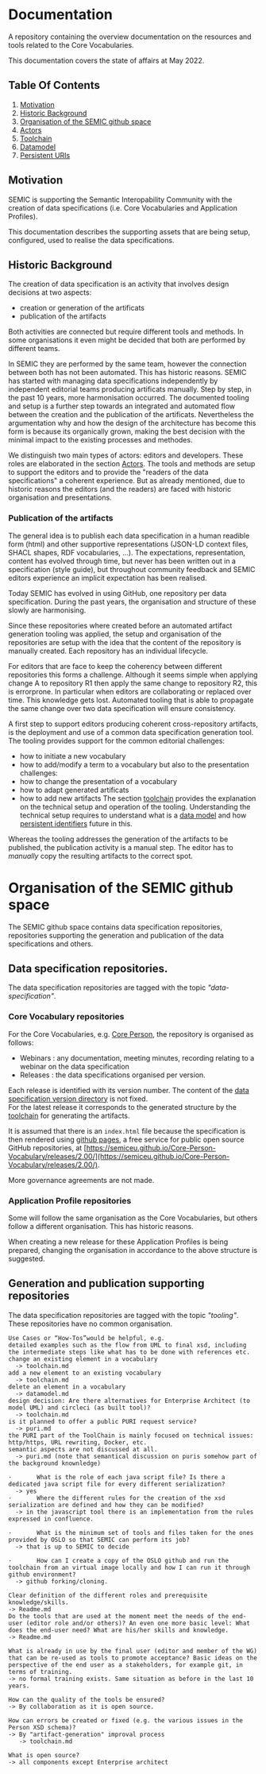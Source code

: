 # Documentation
A repository containing the overview documentation on the resources and tools related to the Core Vocabularies.

This documentation covers the state of affairs at May 2022.

## Table Of Contents
1. [Motivation](#motivation)
2. [Historic Background](#Historic-Background)
3. [Organisation of the SEMIC github space](#Organisation-of-the-SEMIC-github-space)
4. [Actors](./actors.md)
5. [Toolchain](./toolchain.md)
6. [Datamodel](./datamodel.md)
7. [Persistent URIs](./puri.md)


## Motivation

SEMIC is supporting the Semantic Interopability Community with the creation of data specifications (i.e. Core Vocabularies and Application Profiles).

This documentation describes the supporting assets that are being setup, configured, used to realise the data specifications.

## Historic Background

The creation of data specification is an activity that involves design decisions at two aspects:

- creation or generation of the artificats
- publication of the artifacts

Both activities are connected but require different tools and methods. 
In some organisations it even might be decided that both are performed by different teams. 

In SEMIC they are performed by the same team, however the connection between both has not been automated.
This has historic reasons. 
SEMIC has started with managing data specifications independently by independent editorial teams producing artificats manually.
Step by step, in the past 10 years, more harmonisation occurred.
The documented tooling and setup is a further step towards an integrated and automated flow between the creation and the publication of the artificats.
Nevertheless the argumentation why and how the design of the architecture has become this form is because its organically grown, making the best decision with the minimal impact to the existing processes and methodes.

We distinguish two main types of actors: editors and developers. These roles are elaborated in the section [Actors](./actors.md).
The tools and methods are setup to support the editors and to provide the "readers of the data specifications" a coherent experience.
But as already mentioned, due to historic reasons the editors (and the readers) are faced with historic organisation and presentations.


### Publication of the artifacts

The general idea is to publish each data specification in a human readible form (html) and other supportive representations (JSON-LD context files, SHACL shapes, RDF vocabularies, ...). 
The expectations, representation, content has evolved through time, but never has been written out in a specification (style guide), but throughout community feedback and SEMIC editors experience an implicit expectation has been realised. 

Today SEMIC has evolved in using GitHub, one repository per data specification. 
During the past years, the organisation and structure of these slowly are harmonising.

Since these repositories where created before an automated artifact generation tooling was applied, the setup and organisation of the repositories are setup with the idea that the content of the repository is manually created. 
Each repository has an individual lifecycle.

For editors that are face to keep the coherency between different repositories this forms a challenge. 
Although it seems simple when applying change A to repository R1 then apply the same change to repository R2, this is errorprone. 
In particular when editors are collaborating or replaced over time. This knowledge gets lost.
Automated tooling that is able to propagate the same change over two data specification will ensure consistency.

A first step to support editors producing coherent cross-repository artifacts, is the deployment and use of a common data specification generation tool. 
The tooling provides support for the common editorial challenges:
   - how to initiate a new vocabulary
   - how to add/modify a term to a vocabulary
but also to the presentation challenges:
   - how to change the presentation of a vocabulary
   - how to adapt generated artificats
   - how to add new artifacts 
The section [toolchain](./toolchain.md) provides the explanation on the technical setup and operation of the tooling.
Understanding the technical setup requires to understand what is a [data model](./datamodel.md) and how [persistent identifiers](/puri.md) future in this.

Whereas the tooling addresses the generation of the artifacts to be published, the publication activity is a manual step. 
The editor has to _manually_ copy the resulting artifacts to the correct spot. 



# Organisation of the SEMIC github space

The SEMIC github space contains data specification repositories, repositories supporting the generation and publication of the data specifications and others. 


## Data specification repositories.

The data specification repositories are tagged with the topic *"data-specification"*.

### Core Vocabulary repositories

For the Core Vocabularies, e.g. [Core Person](https://github.com/SEMICeu/Core-Person-Vocabulary/), the repository is organised as follows:

- Webinars : any documentation, meeting minutes, recording relating to a webinar on the data specification
- Releases : the data specifications organised per version.

Each release is identified with its version number. 
The content of the [data specification version directory](https://github.com/SEMICeu/Core-Person-Vocabulary/tree/master/releases/2.00) is not fixed.  
For the latest release it corresponds to the generated structure by the [toolchain](/toolchain.md) for generating the artifacts. 

It is assumed that there is an `index.html` file because the specification is then rendered using [github pages](https://pages.github.com/), a free service for public open source GitHub repositories, at [https://semiceu.github.io/Core-Person-Vocabulary/releases/2.00/](https://semiceu.github.io/Core-Person-Vocabulary/releases/2.00/).

More governance agreements are not made.

### Application Profile repositories

Some will follow the same organisation as the Core Vocabularies, but others follow a different organisation.
This has historic reasons.

When creating a new release for these Application Profiles is being prepared, changing the organisation in accordance to the above structure is suggested.


## Generation and publication supporting repositories

The data specification repositories are tagged with the topic *"tooling"*.
These repositories have no common organisation.







```
Use Cases or “How-Tos”would be helpful, e.g.
detailed examples such as the flow from UML to final xsd, including the intermediate steps like what has to be done with references etc.
change an existing element in a vocabulary
  -> toolchain.md
add a new element to an existing vocabulary
  -> toolchain.md
delete an element in a vocabulary
  -> datamodel.md
design decision: Are there alternatives for Enterprise Architect (to model UML) and circleci (as built tool)? 
  -> toolchain.md
is it planned to offer a public PURI request service?
  -> puri.md
the PURI part of the ToolChain is mainly focused on technical issues: http/https, URL rewriting, Docker, etc.
semantic aspects are not discussed at all.
  -> puri.md (note that semantical discussion on puris somehow part of the background knownledge)

·       What is the role of each java script file? Is there a dedicated java script file for every different serialization?
  -> yes
·       Where the different rules for the creation of the xsd serialization are defined and how they can be modified?
  -> in the javascript tool there is an implementation from the rules expressed in confluence.

·       What is the minimum set of tools and files taken for the ones provided by OSLO so that SEMIC can perform its job?
  -> that is up to SEMIC to decide

·       How can I create a copy of the OSLO github and run the toolchain from an virtual image locally and how I can run it through github environment?
  -> github forking/cloning.

Clear definition of the different roles and prerequisite knowledge/skills.
-> Readme.md
Do the tools that are used at the moment meet the needs of the end-user (editor role and/or others)? An even one more basic level: What does the end-user need? What are his/her skills and knowledge.
-> Readme.md

What is already in use by the final user (editor and member of the WG) that can be re-used as tools to promote acceptance? Basic ideas on the perspective of the end user as a stakeholders, for example git, in terms of training.
-> no formal training exists. Same situation as before in the last 10 years.

How can the quality of the tools be ensured?
-> By collaboration as it is open source.

How can errors be created or fixed (e.g. the various issues in the Person XSD schema)?
-> By "artifact-generation" improval process
   -> toolchain.md 

What is open source?  
-> all components except Enterprise architect
```


